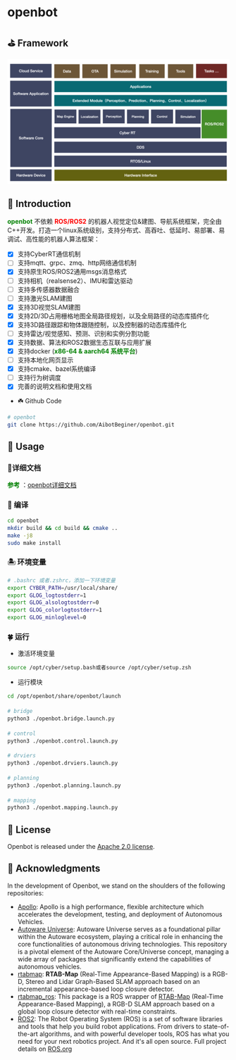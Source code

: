 # openbot

## :golf: Framework

![openbot_framework](./images/openbot.jpeg)

## :seedling:  Introduction

**<font color='green'>openbot</font>** 不依赖 **<font color='red'>ROS/ROS2</font>** 的机器人视觉定位&建图、导航系统框架，完全由C++开发。打造一个linux系统级别，支持分布式、高吞吐、低延时、易部署、易调试、高性能的机器人算法框架：

- [x] 支持CyberRT通信机制
- [ ] 支持mqtt、grpc、zmq、http网络通信机制
- [x] 支持原生ROS/ROS2通用msgs消息格式
- [ ] 支持相机（realsense2）、IMU和雷达驱动
- [ ] 支持多传感器数据融合
- [ ] 支持激光SLAM建图
- [x] 支持3D视觉SLAM建图
- [x] 支持2D/3D占用栅格地图全局路径规划，以及全局路径的动态库插件化 
- [x] 支持3D路径跟踪和物体跟随控制，以及控制器的动态库插件化 
- [ ] 支持雷达/视觉感知、预测、识别和实例分割功能
- [x] 支持数据、算法和ROS2数据生态互联与应用扩展
- [x] 支持docker (**<font color='green'>x86-64 & aarch64 系统平台</font>**)
- [ ] 支持本地化网页显示
- [x] 支持cmake、bazel系统编译
- [ ] 支持行为树调度 
- [x] 完善的说明文档和使用文档  

* :shamrock: Github Code

```bash
# openbot
git clone https://github.com/AibotBeginer/openbot.git
```

## :house_with_garden: Usage

### :tanabata_tree:详细文档

**<font color='green'>参考</font>** ：[openbot详细文档](https://openbot-doc.readthedocs.io/en/latest/)

### :cactus: 编译

```bash
cd openbot
mkdir build && cd build && cmake ..
make -j8
sudo make install
```

### :desert_island: 环境变量

```bash
# .bashrc 或者.zshrc，添加一下环境变量
export CYBER_PATH=/usr/local/share/
export GLOG_logtostderr=1
export GLOG_alsologtostderr=0
export GLOG_colorlogtostderr=1
export GLOG_minloglevel=0
```

### :four_leaf_clover: 运行

* 激活环境变量

```bash
source /opt/cyber/setup.bash或者source /opt/cyber/setup.zsh
```

* 运行模块

```bash
cd /opt/openbot/share/openbot/launch

# bridge
python3 ./openbot.bridge.launch.py

# control
python3 ./openbot.control.launch.py

# drviers
python3 ./openbot.drviers.launch.py

# planning
python3 ./openbot.planning.launch.py

# mapping
python3 ./openbot.mapping.launch.py
```

## :leaves: License

Openbot is released under the [Apache 2.0 license](https://github.com/AibotBeginer/openbot/blob/main/LICENSE).

## :turtle: Acknowledgments

In the development of Openbot, we stand on the shoulders of the following repositories:

* [Apollo](https://github.com/ApolloAuto/apollo): Apollo is a high performance, flexible architecture which accelerates the development, testing, and deployment of Autonomous Vehicles.
* [Autoware Universe](https://github.com/autowarefoundation/autoware.universe): Autoware Universe serves as a foundational pillar within the Autoware ecosystem, playing a critical role in enhancing the core functionalities of autonomous driving technologies. This repository is a pivotal element of the Autoware Core/Universe concept, managing a wide array of packages that significantly extend the capabilities of autonomous vehicles.
* [rtabmap](https://github.com/introlab/rtabmap): **RTAB-Map** (Real-Time Appearance-Based Mapping) is a RGB-D, Stereo and Lidar Graph-Based SLAM approach based on an incremental appearance-based loop closure detector. 
* [rtabmap_ros](https://github.com/introlab/rtabmap_ros): This package is a ROS wrapper of [RTAB-Map](http://introlab.github.io/rtabmap) (Real-Time Appearance-Based Mapping), a RGB-D SLAM approach based on a global loop closure detector with real-time constraints.
* [ROS2](https://github.com/ros2): The Robot Operating System (ROS) is a set of software libraries and tools that help you build robot applications. From drivers to state-of-the-art algorithms, and with powerful developer tools, ROS has what you need for your next robotics project. And it's all open source. Full project details on [ROS.org](https://ros.org/)



